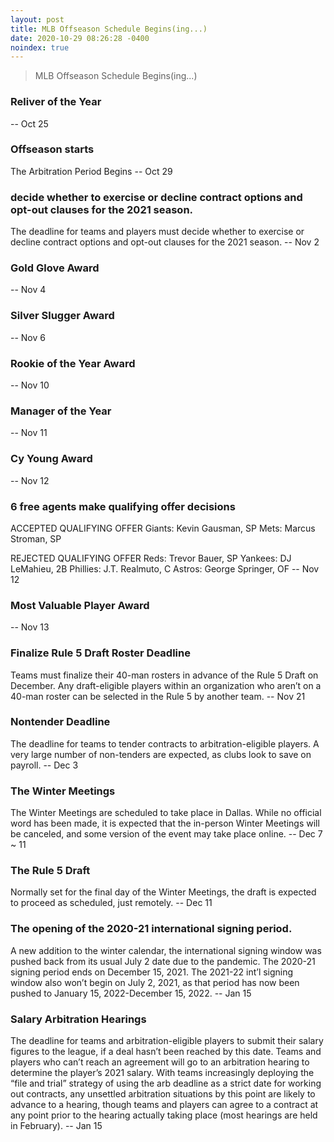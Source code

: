 ```yaml
---
layout: post
title: MLB Offseason Schedule Begins(ing...)
date: 2020-10-29 08:26:28 -0400
noindex: true
---
```


> MLB Offseason Schedule Begins(ing...)

### Reliver of the Year
 -- Oct 25

### Offseason starts
The Arbitration Period Begins
 -- Oct 29

### decide whether to exercise or decline contract options and opt-out clauses for the 2021 season.
The deadline for teams and players must decide whether to exercise or decline contract options and opt-out clauses for the 2021 season.
 -- Nov 2

### Gold Glove Award
 -- Nov 4

### Silver Slugger Award
 -- Nov 6

### Rookie of the Year Award
 -- Nov 10

### Manager of the Year
 -- Nov 11

### Cy Young Award
 -- Nov 12

### 6 free agents make qualifying offer decisions
ACCEPTED QUALIFYING OFFER
Giants: Kevin Gausman, SP
Mets: Marcus Stroman, SP

REJECTED QUALIFYING OFFER
Reds: Trevor Bauer, SP
Yankees: DJ LeMahieu, 2B
Phillies: J.T. Realmuto, C
Astros: George Springer, OF
 -- Nov 12

### Most Valuable Player Award
 -- Nov 13

### Finalize Rule 5 Draft Roster Deadline
Teams must finalize their 40-man rosters in advance of the Rule 5 Draft on December. Any draft-eligible players within an organization who aren’t on a 40-man roster can be selected in the Rule 5 by another team.
 -- Nov 21

### Nontender Deadline
The deadline for teams to tender contracts to arbitration-eligible players.  A very large number of non-tenders are expected, as clubs look to save on payroll.
 -- Dec 3

### The Winter Meetings
The Winter Meetings are scheduled to take place in Dallas.  While no official word has been made, it is expected that the in-person Winter Meetings will be canceled, and some version of the event may take place online.
 -- Dec 7 ~ 11

### The Rule 5 Draft
Normally set for the final day of the Winter Meetings, the draft is expected to proceed as scheduled, just remotely.
 -- Dec 11

### The opening of the 2020-21 international signing period.
A new addition to the winter calendar, the international signing window was pushed back from its usual July 2 date due to the pandemic.  The 2020-21 signing period ends on December 15, 2021.  The 2021-22 int’l signing window also won’t begin on July 2, 2021, as that period has now been pushed to January 15, 2022-December 15, 2022.
 -- Jan 15

### Salary Arbitration Hearings
The deadline for teams and arbitration-eligible players to submit their salary figures to the league, if a deal hasn’t been reached by this date.  Teams and players who can’t reach an agreement will go to an arbitration hearing to determine the player’s 2021 salary.  With teams increasingly deploying the “file and trial” strategy of using the arb deadline as a strict date for working out contracts, any unsettled arbitration situations by this point are likely to advance to a hearing, though teams and players can agree to a contract at any point prior to the hearing actually taking place (most hearings are held in February).
 -- Jan 15
